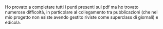 Ho provato a completare tutti i punti presenti sul pdf ma ho trovato numerose difficoltà, in particolare al collegamento tra pubblicazioni (che nel mio progetto non esiste avendo gestito riviste come superclass di giornali) e edicola. 
